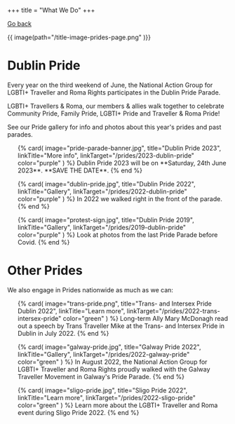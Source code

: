 +++
title = "What We Do"
+++

[Go back](/what-we-do)

{{ image(path="/title-image-prides-page.png" )}}

# Dublin Pride

Every year on the third weekend of June, the National Action Group for LGBTI+ Traveller and Roma Rights participates in the Dublin Pride Parade. 

LGBTI+ Travellers & Roma, our members & allies walk together to celebrate Community Pride, Family Pride, LGBTI+ Pride and Traveller & Roma Pride!

See our Pride gallery for info and photos about this year's prides and past parades.

<ul class="card-list">
{% card(
	image="pride-parade-banner.jpg",
	title="Dublin Pride 2023",
	linkTitle="More info",
	linkTarget="/prides/2023-dublin-pride"
	color="purple"
) %}
Dublin Pride 2023 will be on **Saturday, 24th June 2023**. **SAVE THE DATE**.
{% end %}

{% card(
	image="dublin-pride.jpg",
	title="Dublin Pride 2022",
	linkTitle="Gallery",
	linkTarget="/prides/2022-dublin-pride"
	color="purple"
) %}
In 2022 we walked right in the front of the parade. 
{% end %}

{% card(
	image="protest-sign.jpg",
	title="Dublin Pride 2019",
	linkTitle="Gallery",
	linkTarget="/prides/2019-dublin-pride"
	color="purple"
) %}
Look at photos from the last Pride Parade before Covid. 
{% end %}

</ul>

# Other Prides

We also engage in Prides nationwide as much as we can:

<ul class="card-list">
{% card(
	image="trans-pride.png",
	title="Trans- and Intersex Pride Dublin 2022",
	linkTitle="Learn more",
	linkTarget="/prides/2022-trans-intersex-pride"
	color="green"
) %}
Long-term Ally Mary McDonagh read out a speech by Trans Traveller Mike at the Trans- and Intersex Pride in Dublin in July 2022.
{% end %}

{% card(
	image="galway-pride.jpg",
	title="Galway Pride 2022",
	linkTitle="Gallery",
	linkTarget="/prides/2022-galway-pride"
	color="green"
) %}
In August 2022, the National Action Group for LGBTI+ Traveller and Roma Rights proudly walked with the Galway Traveller Movement in Galway's Pride Parade.
{% end %}

{% card(
	image="sligo-pride.jpg",
	title="Sligo Pride 2022",
	linkTitle="Learn more",
	linkTarget="/prides/2022-sligo-pride"
	color="green"
) %}
Learn more about the LGBTI+ Traveller and Roma event during Sligo Pride 2022.
{% end %}

</ul>
